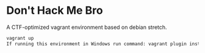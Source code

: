 # Don't Hack Me Bro

A CTF-optimized vagrant environment based on debian stretch.

```bash
vagrant up
If running this environment in Windows run command: vagrant plugin install vagrant-vbguest
```
